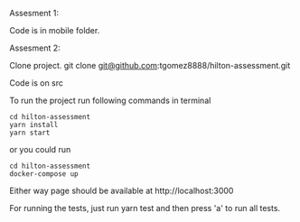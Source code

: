 Assesment 1:

Code is in mobile folder.


Assesment 2:

Clone project.
git clone git@github.com:tgomez8888/hilton-assessment.git

Code is on src

To run the project run following commands in terminal

```
cd hilton-assessment
yarn install
yarn start
```
or you could run 
```
cd hilton-assessment
docker-compose up
```

Either way page should be available at http://localhost:3000

For running the tests, just run yarn test and then press 'a' to run all tests.

